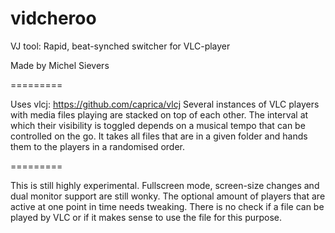 vidcheroo
=========

VJ tool: Rapid, beat-synched switcher for VLC-player

Made by Michel Sievers

=========

Uses vlcj: https://github.com/caprica/vlcj
Several instances of VLC players with media files playing are stacked on top of each other.
The interval at which their visibility is toggled depends on a musical tempo that can be controlled on the go.
It takes all files that are in a given folder and hands them to the players in a randomised order.

=========

This is still highly experimental.
Fullscreen mode, screen-size changes and dual monitor support are still wonky.
The optional amount of players that are active at one point in time needs tweaking.
There is no check if a file can be played by VLC or if it makes sense to use the file for this purpose.
